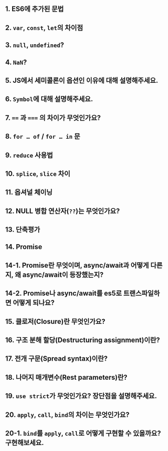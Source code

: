 ## 1. ES6에 추가된 문법
## 2. `var`, `const`, `let`의 차이점
## 3. `null`, `undefined`?
## 4. `NaN`?
## 5. JS에서 세미콜론이 옵션인 이유에 대해 설명해주세요.
## 6. `Symbol`에 대해 설명해주세요.
## 7. `==` 과 `===` 의 차이가 무엇인가요?
## 8. `for … of` / `for … in` 문
## 9. `reduce` 사용법
## 10. `splice`, `slice` 차이
## 11. 옵셔널 체이닝
## 12. NULL 병합 연산자(`??`)는 무엇인가요?
## 13. 단축평가
## 14. Promise
## 14-1. Promise란 무엇이며, async/await과 어떻게 다른지, 왜 async/await이 등장했는지?
## 14-2. Promise나 async/await를 es5로 트랜스파일하면 어떻게 되나요?
## 15. 클로저(Closure)란 무엇인가요?
## 16. 구조 분해 할당(Destructuring assignment)이란?
## 17. 전개 구문(Spread syntax)이란?
## 18. 나머지 매개변수(Rest parameters)란?
## 19. `use strict`가 무엇인가요? 장단점을 설명해주세요.
## 20. `apply`, `call`, `bind`의 차이는 무엇인가요?
## 20-1. `bind`를 `apply`, `call`로 어떻게 구현할 수 있을까요? 구현해보세요.
